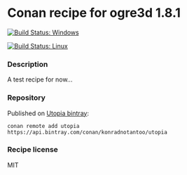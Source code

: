 # Conan recipe for ogre3d 1.8.1

[![Build Status: Windows](https://ci.appveyor.com/api/projects/status/github/KonradNoTantoo/ogre3d_conan?svg=true)](https://ci.appveyor.com/project/KonradNoTantoo/ogre3d-conan)

[![Build Status: Linux](https://api.travis-ci.org/KonradNoTantoo/ogre3d_conan.svg?branch=master)](https://travis-ci.org/KonradNoTantoo/ogre3d_conan)

### Description
A test recipe for now...

### Repository
Published on [Utopia bintray](https://bintray.com/konradnotantoo/utopia/):
```
conan remote add utopia https://api.bintray.com/conan/konradnotantoo/utopia
```

### Recipe license
MIT